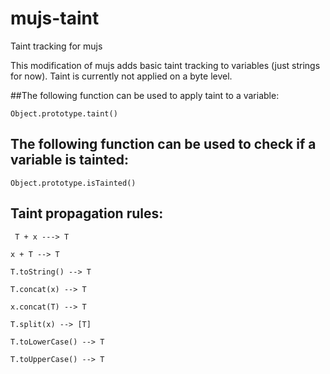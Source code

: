# mujs-taint
Taint tracking for mujs

This modification of mujs adds basic taint tracking to variables (just strings for now). Taint is currently not applied on a byte level.

##The following function can be used to apply taint to a variable:

``
Object.prototype.taint()
``

## The following function can be used to check if a variable is tainted:

``
Object.prototype.isTainted()
``

## Taint propagation rules:

`` T + x ---> T``

`` x + T --> T ``

`` T.toString() --> T ``

`` T.concat(x) --> T ``

`` x.concat(T) --> T ``

`` T.split(x) --> [T] ``

`` T.toLowerCase() --> T ``

`` T.toUpperCase() --> T ``
